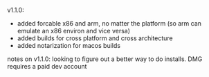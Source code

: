v1.1.0:
 - added forcable x86 and arm, no matter the platform (so arm can emulate an x86 environ and vice versa)
 - added builds for cross platform and cross architecture
 - added notarization for macos builds 


 notes on v1.1.0:
 looking to figure out a better way to do installs. DMG requires a paid dev account
